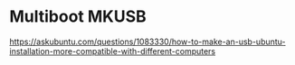 # Multiboot MKUSB
https://askubuntu.com/questions/1083330/how-to-make-an-usb-ubuntu-installation-more-compatible-with-different-computers
